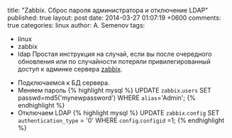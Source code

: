 title: "Zabbix. Сброс пароля администратора и отключение LDAP"
published: true
layout: post
date: 2014-03-27 01:07:19 +0600
comments: true
categories: linux
author: A. Semenov
tags: 
- linux
- zabbix
- ldap
Простая инструкция на случай, если вы после очередного обновления или по случайности потеряли привилегированный доступ к админке сервера [zabbix][].

<!--more-->

+ Подключаемся к БД сервера. 
+ Меняем пароль
{% highlight mysql %}
UPDATE `zabbix`.`users` SET passwd=md5('mynewpassword') WHERE `alias`='Admin';
{% endhighlight %}
+ Отключаем LDAP
{% highlight mysql %}
UPDATE  `zabbix`.`config` SET  `authentication_type` =  '0' WHERE  `config`.`configid` =1;
{% endhighlight %}

[zabbix]: http://www.zabbix.com/ru/
